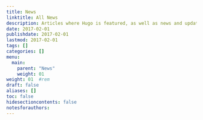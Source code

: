 ```yaml
---
title: News
linktitle: All News
description: Articles where Hugo is featured, as well as news and updates on the project itself.
date: 2017-02-01
publishdate: 2017-02-01
lastmod: 2017-02-01
tags: []
categories: []
menu:
  main:
    parent: "News"
    weight: 01
weight: 01	#rem
draft: false
aliases: []
toc: false
hidesectioncontents: false
notesforauthors:
---
```

